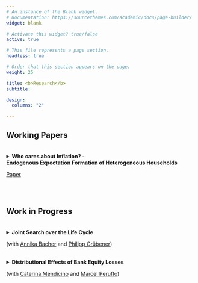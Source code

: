 ```yaml
---
# An instance of the Blank widget.
# Documentation: https://sourcethemes.com/academic/docs/page-builder/
widget: blank

# Activate this widget? true/false
active: true

# This file represents a page section.
headless: true

# Order that this section appears on the page.
weight: 25

title: <b>Research</b>
subtitle:

design:
  columns: "2"
  
---
```


**Working Papers**
-------------------

<br>

<details>
  <summary>
  <b>Who cares about Inflation? - <br> Endogenous Expectation Formation of Heterogeneous Households</b>
</summary>
  
  <p align=justify>
  This paper studies the effect of wealth levels on households' inflation expectations. Using data from the DNB Household Survey, we show absolute forecast errors as well as the dispersion of expectations across households to be decreasing in assets and debt. These patterns can be rationalized in a consumption-savings model with endogenous expectation formation, where households can exert effort to reduce uncertainty about future price changes. The implied consumption response to news about inflation is hump shaped in wealth: Wealthier households pay closer attention and update their expectations more in response to a signal received, but change their consumption less after any given update in expectations due to the income effect of future inflation. In a quantitative exercise, we show this mechanism to reduce the on-impact aggregate consumption response to forward guidance policies up to 55% compared to an attentive counterfactual.
</p>

</details> 

[Paper](https://lukasnord.eu/files/hetexp.pdf)

<br>
<br>

**Work in Progress**
---------------------

<br>


<details>
  <summary>
  <b>Joint Search over the Life Cycle</b>
</summary>
  
  <p align=justify>
  This paper studies how the added worker effect -- intra-household insurance through increased spousal labor market participation -- varies over the life-cycle. We show in U.S. data that the added worker effect is much stronger for young than for old households. A stochastic life-cycle model of two-member households with job search in a frictional labor market is capable of replicating this finding. The model suggests that a lower added worker effect for the old is driven primarily by better insurance through asset holdings. A shorter horizon until retirement during which labor force entry of the spouse pays off accounts for most of the remaining gap, with a smaller role for human capital differences between young and old. We discuss implications for labor market flows and the design of public insurance.
</p>

</details> 

(with [Annika Bacher](https://sites.google.com/view/annikabacher/) and [Philipp Grübener](https://philippgruebener.com))

<br>




<details>
  <summary>
  <b>Distributional Effects of Bank Equity Losses</b>
</summary>
  
  <p align=justify>
  This paper quantifies the distributional and welfare effects of severe shocks to the banking sector. We develop a heterogeneous-agent model featuring income and portfolio heterogeneity and a banking sector subject to financial frictions. We then study the dynamics of consumption and the welfare consequences along several dimensions of the income and wealth distribution in response to a severe bank equity shock. The negative overall impact on the economy masks substantial heterogeneity. Poor, liquidity-constrained agents are hit the hardest, owing to an increase in lending rates and a reduction in wages. Rich individuals can better insure against the shock and also take advantage of low asset prices and  high future returns on capital. As a consequence, around 4% of the population is better off after the shock hits. Computing households overall willingness to pay to avoid the bank disruption, we find that they would  be willing to give up a total amount of liquid wealth sufficient to cover the losses in the banking sector. 
</p>

</details> 

(with [Caterina Mendicino](https://sites.google.com/site/caterinamendicino/) and [Marcel Peruffo](https://sites.google.com/view/marcelperuffo)) 

